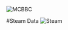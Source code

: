 ![MCBBC](https://moecount.awa.tips/get/@MCBBC-README.github?theme=gelbooru)

#Steam Data
![Steam](https://steam.awa.tips/?steamid=76561198194786135)
